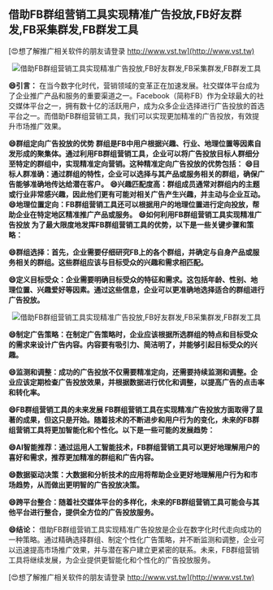 ## **借助FB群组营销工具实现精准广告投放,FB好友群发,FB采集群发,FB群发工具**

[😍想了解推广相关软件的朋友请登录 http://www.vst.tw](http://www.vst.tw)

 <center><img src="https://vst.tw/MP4/tuiguang/png/6.png" alt="借助FB群组营销工具实现精准广告投放,FB好友群发,FB采集群发,FB群发工具"></center>

**😄引言：**
在当今数字化时代，营销领域的变革正在加速发展。社交媒体平台成为了企业推广产品和服务的重要渠道之一。Facebook（简称FB）作为全球最大的社交媒体平台之一，拥有数十亿的活跃用户，成为众多企业选择进行广告投放的首选平台之一。而借助FB群组营销工具，我们可以实现更加精准的广告投放，有效提升市场推广效果。

**😄群组定向广告投放的优势 群组是FB中用户根据兴趣、行业、地理位置等因素自发形成的聚集体。通过利用FB群组营销工具，企业可以将广告投放目标人群细分至特定的群组中，实现精准定向营销。这种精准定向广告投放的优势包括：**
**😄目标人群准确：通过群组的特性，企业可以选择与其产品或服务相关的群组，确保广告能够准确地传达给潜在客户。**
**😄兴趣匹配度高：群组成员通常对群组内的主题或行业非常感兴趣，因此他们更有可能对相关广告产生兴趣，并主动与企业互动。**
**😄地理位置定向：FB群组营销工具还可以根据用户的地理位置进行定向投放，帮助企业在特定地区精准推广产品或服务。**
**😄如何利用FB群组营销工具实现精准广告投放 为了最大限度地发挥FB群组营销工具的优势，以下是一些关键步骤和策略：**

**😄群组选择：首先，企业需要仔细研究FB上的各个群组，并确定与自身产品或服务相关的群组。这些群组应该与目标受众的兴趣和需求相匹配。**

**😄定义目标受众：企业需要明确目标受众的特征和需求。这包括年龄、性别、地理位置、兴趣爱好等因素。通过这些信息，企业可以更准确地选择适合的群组进行广告投放。**

 <center><img src="https://vst.tw/MP4/tuiguang/png/8.png" alt="借助FB群组营销工具实现精准广告投放,FB好友群发,FB采集群发,FB群发工具"></center>

**😄制定广告策略：在制定广告策略时，企业应该根据所选群组的特点和目标受众的需求来设计广告内容。内容要有吸引力、简洁明了，并能够引起目标受众的兴趣。**

**😄监测和调整：成功的广告投放不仅需要精准定向，还需要持续监测和调整。企业应该定期检查广告投放效果，并根据数据进行优化和调整，以提高广告的点击率和转化率。**

**😄FB群组营销工具的未来发展 FB群组营销工具在实现精准广告投放方面取得了显著的成果，但这只是开始。随着技术的不断进步和用户行为的变化，未来的FB群组营销工具将更加智能化和个性化。以下是一些可能的发展趋势：**

**😄AI智能推荐：通过运用人工智能技术，FB群组营销工具可以更好地理解用户的喜好和需求，推荐更加精准的群组和广告内容。**

**😄数据驱动决策：大数据和分析技术的应用将帮助企业更好地理解用户行为和市场趋势，从而做出更明智的广告投放决策。**

**😄跨平台整合：随着社交媒体平台的多样化，未来的FB群组营销工具可能会与其他平台进行整合，提供全方位的广告投放服务。**

**😄结论：**
借助FB群组营销工具实现精准广告投放是企业在数字化时代走向成功的一种策略。通过精确选择群组、制定个性化广告策略，并不断监测和调整，企业可以迅速提高市场推广效果，并与潜在客户建立更紧密的联系。未来，FB群组营销工具将继续发展，为企业提供更智能化和个性化的广告投放服务。

[😍想了解推广相关软件的朋友请登录 http://www.vst.tw](http://www.vst.tw)



